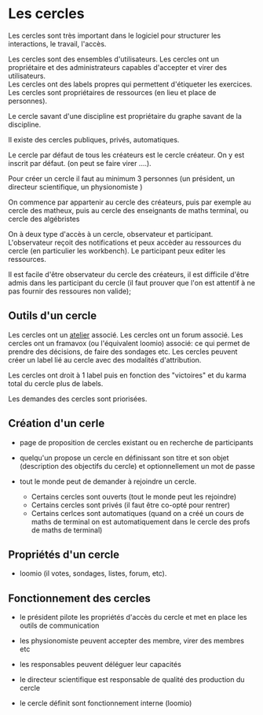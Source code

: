 # Les cercles

Les cercles sont très important dans le logiciel pour structurer les interactions, le travail, l'accès.

Les cercles sont des ensembles d'utilisateurs.
Les cercles ont un propriétaire et des administrateurs capables d'accepter et virer des utilisateurs.  
Les cercles ont des labels propres qui permettent d'étiqueter les exercices.  
Les cercles sont propriétaires de ressources (en lieu et place de personnes).

Le cercle savant d'une discipline est propriétaire du graphe savant de la discipline.

Il existe des cercles publiques, privés, automatiques.

Le cercle par défaut de tous les créateurs est le cercle créateur. On y est inscrit par défaut.
(on peut se faire virer ....).

Pour créer un cercle il faut au minimum 3  personnes (un président, un directeur scientifique, un physionomiste )

On commence par appartenir au cercle des créateurs, puis par exemple au cercle des matheux, puis au cercle des enseignants de  maths terminal, ou cercle des algébristes

On à deux type d'accès à un cercle, observateur et participant. L'observateur reçoit des notifications et peux accèder au ressources du cercle (en particulier les workbench). Le participant peux editer les ressources. 

Il est facile d'être observateur du cercle des créateurs, il est difficile d'être admis dans les participant du cercle (il faut prouver que l'on est attentif à ne pas fournir des ressoures non valide);



## Outils d'un cercle 

Les cercles ont un [atelier](atelier.md) associé. 
Les cercles ont un forum associé.
Les cercles ont un framavox (ou l'équivalent loomio) associé: ce qui permet de prendre des décisions, de faire des sondages etc.
Les cercles peuvent créer un label lié au cercle avec des modalités d'attribution. 

Les cercles ont droit à 1 label puis en fonction des "victoires" et du karma total du cercle plus de labels.

Les demandes des cercles sont priorisées. 


## Création d'un cerle 

- page de proposition de cercles existant ou en recherche de participants 
- quelqu'un propose un cercle en définissant son titre et son objet (description des objectifs du cercle) et optionnellement un mot de passe 

- tout le monde peut de demander à rejoindre un cercle. 
   - Certains cercles sont ouverts (tout le monde peut les rejoindre)
   - Certains cercles sont privés (il faut être co-opté pour rentrer)
   - Certains cerlces sont automatiques (quand on a créé un cours de maths de terminal on est automatiquement dans le cercle des profs de maths de terminal)
   
 
 ## Propriétés  d'un cercle


- loomio  (il votes, sondages, listes, forum, etc).



## Fonctionnement des cercles

- le président pilote les propriétés d'accès du cercle et met en place les outils de communication
- les physionomiste peuvent accepter des membre, virer des membres etc  

- les responsables peuvent déléguer leur capacités 
- le directeur scientifique  est responsable de qualité des production du cercle 
- le cercle définit sont fonctionnement interne (loomio) 

